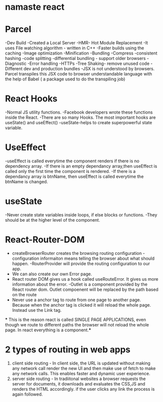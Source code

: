 # namaste react

# Parcel

-Dev Build
-Created a Local Server
-HMR- Hot Module Replacement
-It uses File watching algorithm - written in C++
-Faster builds using the caching
-Image optimization
-Minification
-Bundling
-Compress
-consistent hashing
-code splitting
-differential bundling - support older browsers
-Diagnostic
-Error handling
-HTTPs
-Tree Shaking- remove unused code
-Different dev and production bundles
-JSX is not understood by browsers. Parcel transpiles this JSX code to browser understandable language with the help of Babel ( a package used to do the transpiling job)

# React Hooks

-Normal JS utility functions.
-Facebook developers wrote these functions inside the React.
-There are so many Hooks. The most important hooks are useState() and useEffect()
-useState-helps to create superpowerful state variable.

# UseEffect

-useEffect is called everytime the component renders if there is no dependency array.
-If there is an empty dependancy array,then useEffect is called only the first time the component is rendered.
-If there is a dependancy array is btnName, then useEffect is called everytime the btnName is changed.

# useState

-Never create state variables inside loops, if else blocks or functions.
-They should be at the higher level of the component.

# React-Router-DOM

- createBrowserRouter creates the browsing routing configuration
  -configuration informaiton means telling the browser about what should happen.
  -RouterProvider will provide the routing configuration to our app.
- We can also create our own Error page.
- React router DOM gives us a hook called useRouteError. It gives us more information about the error.
  -Outlet is a component provided by the React router dom. Outlet compoenent will be replaced by the path based on the route
- Never use a anchor tag to route from one page to another page. Because when the anchor tag is clicked it will reload the whole page. Instead use the Link tag.

**\*** This is the reason react is called SINGLE PAGE APPLICATIONS, even though we route to different paths the browser will not reload the whole page. In react everything is a component.****\*****

# 2 types of routing in web apps

1. client side routing - In client side, the URL is updated without making any network call render the new UI and then make use of fetch to make any network calls. This enables faster and dynamic user experience.
2. server side routing - In tradiitonal websites a browser requests the server for documents, it downloads and evaluates the CSS,JS and renders the HTML accordingly. if the user clicks any link the process is again followed.
